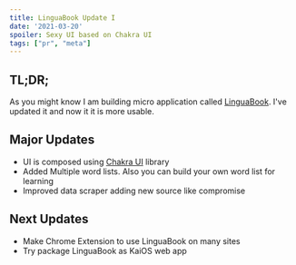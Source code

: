 ```yaml
---
title: LinguaBook Update I
date: '2021-03-20'
spoiler: Sexy UI based on Chakra UI
tags: ["pr", "meta"]
---
```


## TL;DR;

As you might know I am building micro application called [LinguaBook](/linguabook). I've updated it and now it it is more usable.

## Major Updates

* UI is composed using [Chakra UI](https://chakra-ui.com/) library
* Added Multiple word lists. Also you can build your own word list for learning
* Improved data scraper adding new source like compromise

## Next Updates

* Make Chrome Extension to use LinguaBook on many sites
* Try package LinguaBook as KaiOS web app
